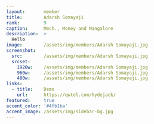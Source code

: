 ```yaml
---
layout:       member
title:        Adarsh Somayaji
rank:         9
caption:      Mech., Money and Mangalore
description:  >
  Hello
image:        /assets/img/members/Adarsh Somayaji.jpg
screenshot:
  src:        /assets/img/members/Adarsh Somayaji.jpg
  srcset:
    1920w:    /assets/img/members/Adarsh Somayaji.jpg
    960w:     /assets/img/members/Adarsh Somayaji.jpg
    480w:     /assets/img/members/Adarsh Somayaji.jpg
links:
  - title:    Demo
    url:      https://qwtel.com/hydejack/
featured:     true
accent_color: '#4fb1ba'
accent_image: /assets/img/sidebar-bg.jpg
---
```

